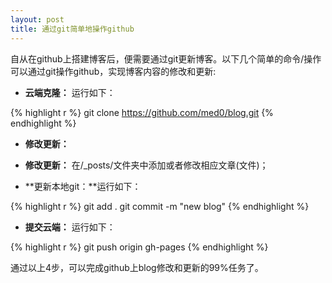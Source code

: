 ```yaml
---
layout: post
title: 通过git简单地操作github
---
```


自从在github上搭建博客后，便需要通过git更新博客。以下几个简单的命令/操作可以通过git操作github，实现博客内容的修改和更新:

- **云端克隆：** 运行如下：

{% highlight r %}
git clone https://github.com/med0/blog.git
{% endhighlight %}

- **修改更新：** 

- **修改更新：** 在/_posts/文件夹中添加或者修改相应文章(文件)；


- **更新本地git：**运行如下：

{% highlight r %}
git add .
git commit -m "new blog"
{% endhighlight %}

- **提交云端：** 运行如下：

{% highlight r %}
git push origin gh-pages
{% endhighlight %}

通过以上4步，可以完成github上blog修改和更新的99%任务了。
